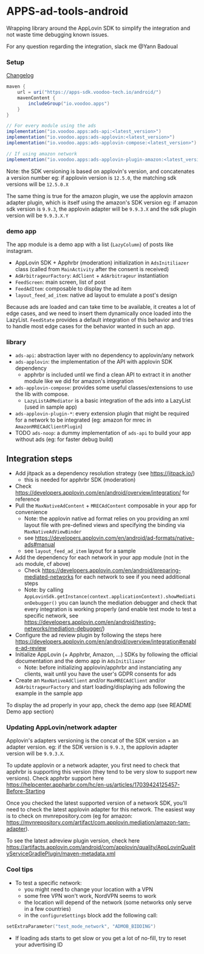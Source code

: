 # APPS-ad-tools-android

Wrapping library around the AppLovin SDK to simplify the integration and not waste time debugging
known issues.

For any question regarding the integration, slack me @Yann Badoual

### Setup

[Changelog](https://github.com/VoodooTeam/APPS-ad-tools-android/releases)

```groovy
maven {
    url = uri("https://apps-sdk.voodoo-tech.io/android/")
    mavenContent {
        includeGroup("io.voodoo.apps")
    }
}

// For every module using the ads
implementation("io.voodoo.apps:ads-api:<latest_version>")
implementation("io.voodoo.apps:ads-applovin:<latest_version>")
implementation("io.voodoo.apps:ads-applovin-compose:<latest_version>")

// If using amazon network
implementation("io.voodoo.apps:ads-applovin-plugin-amazon:<latest_version>")
```

Note: the SDK versioning is based on applovin's version, and concatenates a version number
eg: if applovin version is `12.5.0`, the matching sdk versions will be `12.5.0.X`

The same thing is true for the amazon plugin, we use the applovin amazon adapter plugin,
which is itself using the amazon's SDK version
eg: if amazon sdk version is `9.9.3`, the applovin adapter will be `9.9.3.X` and the sdk plugin
version will be `9.9.3.X.Y`

### demo app

The app module is a demo app with a list (`LazyColumn`) of posts like instagram.

* AppLovin SDK + Apphrbr (moderation) initialization in `AdsInitiliazer` class (called
  from `MainActivity` after the consent is received)
* `AdArbitrageurFactory`: `AdClient` + `AdArbitrageur` instantiation
* `FeedScreen`: main screen, list of post
* `FeedAdItem`: composable to display the ad item
* `layout_feed_ad_item`: native ad layout to emulate a post's design

Because ads are loaded and can take time to be available, it creates a lot of edge cases, and we
need to insert them dynamically once loaded into the LazyList. `FeedState` provides a default
integration of this behavior and tries to handle most edge cases for the behavior wanted in such an
app.

### library

* `ads-api`: abstraction layer with no dependency to applovin/any network
* `ads-applovin`: the implementation of the API with applovin SDK dependency
    * apphrbr is included until we find a clean API to extract it in another module like we did for
      amazon's integration
* `ads-applovin-compose`: provides some useful classes/extensions to use the lib with compose.
    * `LazyListAdMediator` is a basic integration of the ads into a LazyList (used in sample app)
* `ads-applovin-plugin-*`: every extension plugin that might be required for a network to be
  integrated (eg: amazon for mrec in `AmazonMRECAdClientPlugin`)
* TODO `ads-noop`: a dummy implementation of `ads-api` to build your app without ads (eg: for faster
  debug build)

## Integration steps

* Add jitpack as a dependency resolution strategy (see https://jitpack.io/)
    * this is needed for apphrbr SDK (moderation)
* Check https://developers.applovin.com/en/android/overview/integration/ for reference
* Pull the `MaxNativeAdContent` + `MRECAdContent` composable in your app for convenience
    * Note: the applovin native ad format relies on you providing an xml layout file with
      pre-defined views and specifying the binding via `MaxNativeAdViewBinder`
    * see https://developers.applovin.com/en/android/ad-formats/native-ads#manual
  * see `layout_feed_ad_item` layout for a sample
* Add the dependency for each network in your app module (not in the `ads` module, cf above)
    * Check https://developers.applovin.com/en/android/preparing-mediated-networks for each network
      to see if you need additional steps
    * Note: by calling `AppLovinSdk.getInstance(context.applicationContext).showMediationDebugger()`
      you can launch the mediation debugger and check that every integration is working properly
      (and enable test mode to test a specific network,
      see https://developers.applovin.com/en/android/testing-networks/mediation-debugger/)
* Configure the ad review plugin by following the steps
  here https://developers.applovin.com/en/android/overview/integration#enable-ad-review
* Initialize AppLovin (+ Apphrbr, Amazon, ...) SDKs by following the official documentation and the
  demo app in `AdsInitiliazer`
    * Note: before initializing applovin/apphrbr and instanciating any clients, wait until you have
      the user's GDPR consents for ads
* Create an `MaxNativeAdClient` and/or `MaxMRECAdClient` and/or `AdArbitrageurFactory` and start
  loading/displaying ads following the example in the sample app

To display the ad properly in your app, check the demo app (see README Demo app section)

### Updating AppLovin/network adapter

Applovin's adapters versioning is the concat of the SDK version + an adapter version. eg: if the SDK
version is `9.9.3`, the applovin adapter version will be `9.9.3.X`.

To update applovin or a network adapter, you first need to check that apphrbr is supporting this
version (they tend to be very slow to support new versions). Check apphrbr support
here https://helpcenter.appharbr.com/hc/en-us/articles/17039424125457-Before-Starting

Once you checked the latest supported version of a network SDK, you'll need to check the latest
applovin adapter for this network. The easiest way is to check on mvnrepository.com
(eg for amazon: https://mvnrepository.com/artifact/com.applovin.mediation/amazon-tam-adapter).

To see the latest adreview plugin version, check
here https://artifacts.applovin.com/android/com/applovin/quality/AppLovinQualityServiceGradlePlugin/maven-metadata.xml

### Cool tips

* To test a specific network:
    * you might need to change your location with a VPN
    * some free VPN won't work, NordVPN seems to work
    * the location will depend of the network (some networks only serve in a few countries)
  * in the `configureSettings` block add the following call:

```kotlin
setExtraParameter("test_mode_network", "ADMOB_BIDDING")
```

* If loading ads starts to get slow or you get a lot of no-fill, try to reset your advertising ID 
